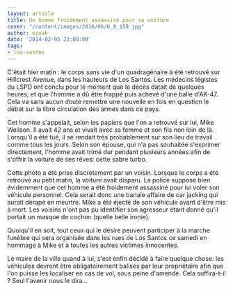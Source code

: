 ```yaml
---
layout: article
title: Un homme froidement assassiné pour sa voiture
cover: "/content/images/2016/06/0_0_159.jpg"
author: ezoah
date: '2014-02-05 23:00:00'
tags:
- los-santos
---
```


C'était hier matin : le corps sans vie d'un quadragénaire à été retrouvé sur Hillcrest Avenue, dans les hauteurs de Los Santos. Les médecins légistes du LSPD ont conclu pour le moment que le décès datait de quelques heures, et que l'homme a dû être frappé puis achevé d'une balle d'AK-47. Cela va sans aucun doute remettre une nouvelle en fois en question le débat sur la libre circulation des armes dans ce pays.

Cet homme s'appelait, selon les papiers que l'on a retrouvé sur lui, Mike Wellson. Il avait 42 ans et vivait avec sa femme et son fils non loin de là. Lorsqu'il a été tué, il se rendait très probablement sur son lieu de travail comme tous les jours. Selon son épouse, qui n'a pas souhaitée s'exprimer directement, l'homme avait trimé dur pendant plusieurs années afin de s'offrir la voiture de ses rêves: cette sabre turbo.

Cette photo a été prise discrètement par un voisin. Lorsque le corps a été retrouvé au petit matin, la voiture avait disparu. La police suppose bien évidemment que cet homme a été froidement assassiné pour lui voler son véhicule personnel. Cela serait donc une banale affaire de car jacking qui aurait dérapé en meurtre. Mike a été éjecté de son véhicule avant d'être mis à mort. Les voisins n'ont pas pu identifier son agresseur étant donné qu'il portait un masque de cochon (quelle belle ironie).

Quoiqu'il en soit, tout ceux qui le désire peuvent participer à la marche funèbre qui sera organisée dans les rues de Los Santos ce samedi en hommage à Mike et à toutes les autres victimes innocentes.

Le maire de la ville quand à lui, s'est enfin décidé à faire quelque chose: les véhicules devront être obligatoirement balisés par leur propriétaire afin que l'on puisse les localiser en cas de vol, sous peine d'amende. Cela suffira-t-il ? Seul l'avenir nous le dira...

<!--kg-card-end: markdown-->
